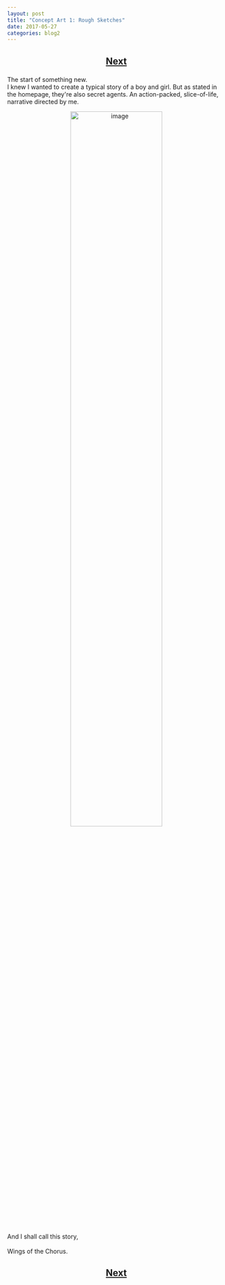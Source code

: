 ```yaml
---
layout: post
title: "Concept Art 1: Rough Sketches"
date: 2017-05-27
categories: blog2
---
```


<h2>
  <p style="text-align:center;">
    <a href="/wingsofthechorus/archive/2017/05/29/conceptart2">Next</a>
  </p>
</h2>

The start of something new.
<br>
I knew I wanted to create a typical story of a boy and girl. But as stated in the homepage, they're also secret agents.
An action-packed, slice-of-life, narrative directed by me. 

<p style="text-align:center;">
  <img src="/wingsofthechorus/images/conceptart/ca1.png" width="65%" alt="image"/>
</p>

<br><br>
And I shall call this story,
<br><br>
Wings of the Chorus.

<h2>
  <p style="text-align:center;">
    <a href="/wingsofthechorus/archive/2017/05/29/conceptart2">Next</a>
  </p>
</h2>
